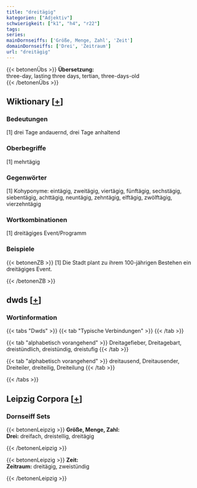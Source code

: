 ```yaml
---
title: "dreitägig"
kategorien: ["Adjektiv"]
schwierigkeit: ["k1", "h4", "r22"]
tags:
series:
mainDornseiffs: ['Größe, Menge, Zahl', 'Zeit']
domainDornseiffs: ['Drei', 'Zeitraum']
url: "dreitägig"
---
```


{{< betonenÜbs >}}
**Übersetzung:**  
three-day, lasting  three days, tertian, three-days-old  
{{< /betonenÜbs >}}

## Wiktionary [[+](https://de.wiktionary.org/wiki/dreitägig)]

### Bedeutungen
[1] drei Tage andauernd, drei Tage anhaltend  

### Oberbegriffe
[1] mehrtägig  

### Gegenwörter
[1] Kohyponyme: eintägig, zweitägig, viertägig, fünftägig, sechstägig, siebentägig, achttägig, neuntägig, zehntägig, elftägig, zwölftägig, vierzehntägig  

### Wortkombinationen
[1] dreitägiges Event/Programm  

### Beispiele
{{< betonenZB >}}
[1] Die Stadt plant zu ihrem 100-jährigen Bestehen ein dreitägiges Event.  

{{< /betonenZB >}}


## dwds [[+](https://www.dwds.de/wb/dreitägig)]

### Wortinformation
{{< tabs "Dwds" >}}
{{< tab "Typische Verbindungen" >}}
{{< /tab >}}

{{< tab "alphabetisch vorangehend" >}}
Dreitagefieber, Dreitagebart, dreistündlich, dreistündig, dreistufig
{{< /tab >}}

{{< tab "alphabetisch vorangehend" >}}
dreitausend, Dreitausender, Dreiteiler, dreiteilig, Dreiteilung
{{< /tab >}}

{{< /tabs >}}

## Leipzig Corpora [[+](https://corpora.uni-leipzig.de/en/res?word=dreitägig&corpusId=deu_newscrawl-public_2018)]

### Dornseiff Sets
{{< betonenLeipzig >}}
**Größe, Menge, Zahl:**  
**Drei:** dreifach, dreistellig, dreitägig  

{{< /betonenLeipzig >}}


{{< betonenLeipzig >}}
**Zeit:**  
**Zeitraum:** dreitägig, zweistündig  

{{< /betonenLeipzig >}}
